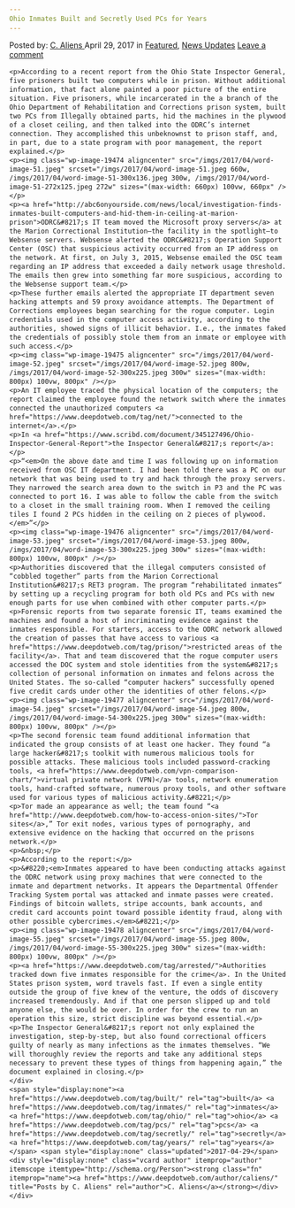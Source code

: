```yaml
---
Ohio Inmates Built and Secretly Used PCs for Years
---
```

<article class="post-listing post-19466 post type-post status-publish format-standard has-post-thumbnail hentry  tag-built tag-inmates tag-ohio tag-pcs tag-secretly tag-years">
    <div class="post-inner">
        <span>Posted by: <a href="https://www.deepdotweb.com/author/caliens/" title="">C. Aliens </a></span>
    <span>April 29, 2017</span>
    <span>in <a href="https://www.deepdotweb.com/category/deepdot-news/" rel="category tag">Featured</a>, <a href="https://www.deepdotweb.com/category/news-updates/" rel="category tag">News Updates</a></span>
    <span><a href="https://www.deepdotweb.com/2017/04/29/ohio-inmates-built-secretly-used-pcs-years/#respond">Leave a comment</a></span>
    </p>
    <div class="clear"></div>
    
    <p>According to a recent report from the Ohio State Inspector General, five prisoners built two computers while in prison. Without additional information, that fact alone painted a poor picture of the entire situation. Five prisoners, while incarcerated in the a branch of the Ohio Department of Rehabilitation and Corrections prison system, built two PCs from Illegally obtained parts, hid the machines in the plywood of a closet ceiling, and then talked into the ODRC’s internet connection. They accomplished this unbeknownst to prison staff, and, in part, due to a state program with poor management, the report explained.</p>
    <p><img class="wp-image-19474 aligncenter" src="/imgs/2017/04/word-image-51.jpeg" srcset="/imgs/2017/04/word-image-51.jpeg 660w, /imgs/2017/04/word-image-51-300x136.jpeg 300w, /imgs/2017/04/word-image-51-272x125.jpeg 272w" sizes="(max-width: 660px) 100vw, 660px" /></p>
    <p><a href="http://abc6onyourside.com/news/local/investigation-finds-inmates-built-computers-and-hid-them-in-ceiling-at-marion-prison">ODRC&#8217;s IT team moved the Microsoft proxy servers</a> at the Marion Correctional Institution—the facility in the spotlight—to Websense servers. Websense alerted the ODRC&#8217;s Operation Support Center (OSC) that suspicious activity occurred from an IP address on the network. At first, on July 3, 2015, Websense emailed the OSC team regarding an IP address that exceeded a daily network usage threshold. The emails then grew into something far more suspicious, according to the Websense support team.</p>
    <p>These further emails alerted the appropriate IT department seven hacking attempts and 59 proxy avoidance attempts. The Department of Corrections employees began searching for the rogue computer. Login credentials used in the computer access activity, according to the authorities, showed signs of illicit behavior. I.e., the inmates faked the credentials of possibly stole them from an inmate or employee with such access.</p>
    <p><img class="wp-image-19475 aligncenter" src="/imgs/2017/04/word-image-52.jpeg" srcset="/imgs/2017/04/word-image-52.jpeg 800w, /imgs/2017/04/word-image-52-300x225.jpeg 300w" sizes="(max-width: 800px) 100vw, 800px" /></p>
    <p>An IT employee traced the physical location of the computers; the report claimed the employee found the network switch where the inmates connected the unauthorized computers <a href="https://www.deepdotweb.com/tag/net/">connected to the internet</a>.</p>
    <p>In <a href="https://www.scribd.com/document/345127496/Ohio-Inspector-General-Report">the Inspector General&#8217;s report</a>:</p>
    <p>“<em>On the above date and time I was following up on information received from OSC IT department. I had been told there was a PC on our network that was being used to try and hack through the proxy servers. They narrowed the search area down to the switch in P3 and the PC was connected to port 16. I was able to follow the cable from the switch to a closet in the small training room. When I removed the ceiling tiles I found 2 PCs hidden in the ceiling on 2 pieces of plywood.</em>”</p>
    <p><img class="wp-image-19476 aligncenter" src="/imgs/2017/04/word-image-53.jpeg" srcset="/imgs/2017/04/word-image-53.jpeg 800w, /imgs/2017/04/word-image-53-300x225.jpeg 300w" sizes="(max-width: 800px) 100vw, 800px" /></p>
    <p>Authorities discovered that the illegal computers consisted of “cobbled together” parts from the Marion Correctional Institution&#8217;s RET3 program. The program “rehabilitated inmates“ by setting up a recycling program for both old PCs and PCs with new enough parts for use when combined with other computer parts.</p>
    <p>Forensic reports from two separate forensic IT, teams examined the machines and found a host of incriminating evidence against the inmates responsible. For starters, access to the ODRC network allowed the creation of passes that have access to various <a href="https://www.deepdotweb.com/tag/prison/">restricted areas of the facility</a>. That and team discovered that the rogue computer users accessed the DOC system and stole identities from the system&#8217;s collection of personal information on inmates and felons across the United States. The so-called “computer hackers” successfully opened five credit cards under other the identities of other felons.</p>
    <p><img class="wp-image-19477 aligncenter" src="/imgs/2017/04/word-image-54.jpeg" srcset="/imgs/2017/04/word-image-54.jpeg 800w, /imgs/2017/04/word-image-54-300x225.jpeg 300w" sizes="(max-width: 800px) 100vw, 800px" /></p>
    <p>The second forensic team found additional information that indicated the group consists of at least one hacker. They found “a large hacker&#8217;s toolkit with numerous malicious tools for possible attacks. These malicious tools included password-cracking tools, <a href="https://www.deepdotweb.com/vpn-comparison-chart/">virtual private network (VPN)</a> tools, network enumeration tools, hand-crafted software, numerous proxy tools, and other software used for various types of malicious activity.&#8221;</p>
    <p>Tor made an appearance as well; the team found “<a href="http://www.deepdotweb.com/how-to-access-onion-sites/">Tor sites</a>,” Tor exit nodes, various types of pornography, and extensive evidence on the hacking that occurred on the prisons network.</p>
    <p>&nbsp;</p>
    <p>According to the report:</p>
    <p>&#8220;<em>Inmates appeared to have been conducting attacks against the ODRC network using proxy machines that were connected to the inmate and department networks. It appears the Departmental Offender Tracking System portal was attacked and inmate passes were created. Findings of bitcoin wallets, stripe accounts, bank accounts, and credit card accounts point toward possible identity fraud, along with other possible cybercrimes.</em>&#8221;</p>
    <p><img class="wp-image-19478 aligncenter" src="/imgs/2017/04/word-image-55.jpeg" srcset="/imgs/2017/04/word-image-55.jpeg 800w, /imgs/2017/04/word-image-55-300x225.jpeg 300w" sizes="(max-width: 800px) 100vw, 800px" /></p>
    <p><a href="https://www.deepdotweb.com/tag/arrested/">Authorities tracked down five inmates responsible for the crime</a>. In the United States prison system, word travels fast. If even a single entity outside the group of five knew of the venture, the odds of discovery increased tremendously. And if that one person slipped up and told anyone else, the would be over. In order for the crew to run an operation this size, strict discipline was beyond essential.</p>
    <p>The Inspector General&#8217;s report not only explained the investigation, step-by-step, but also found correctional officers guilty of nearly as many infections as the inmates themselves. “We will thoroughly review the reports and take any additional steps necessary to prevent these types of things from happening again,” the document explained in closing.</p>
    </div>
    <span style="display:none"><a href="https://www.deepdotweb.com/tag/built/" rel="tag">built</a> <a href="https://www.deepdotweb.com/tag/inmates/" rel="tag">inmates</a> <a href="https://www.deepdotweb.com/tag/ohio/" rel="tag">ohio</a> <a href="https://www.deepdotweb.com/tag/pcs/" rel="tag">pcs</a> <a href="https://www.deepdotweb.com/tag/secretly/" rel="tag">secretly</a> <a href="https://www.deepdotweb.com/tag/years/" rel="tag">years</a></span> <span style="display:none" class="updated">2017-04-29</span>
    <div style="display:none" class="vcard author" itemprop="author" itemscope itemtype="http://schema.org/Person"><strong class="fn" itemprop="name"><a href="https://www.deepdotweb.com/author/caliens/" title="Posts by C. Aliens" rel="author">C. Aliens</a></strong></div>
    </div>
</article>

